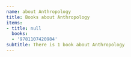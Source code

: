```yaml
---
name: about Anthropology
title: Books about Anthropology
items:
- title: null
  books:
  - '9781107420984'
subtitle: There is 1 book about Anthropology
---
```


